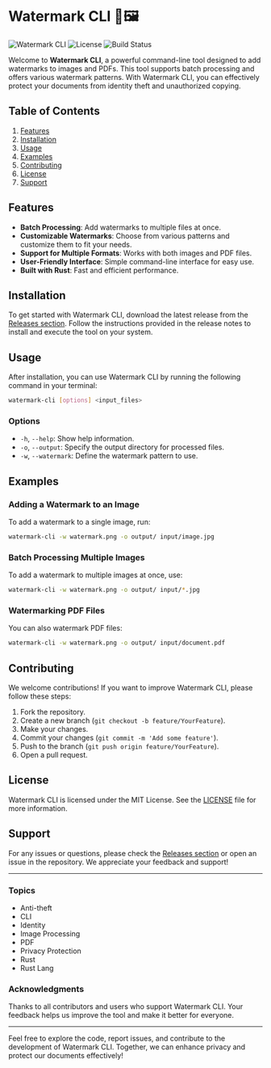 # Watermark CLI 🌊🖼️

![Watermark CLI](https://img.shields.io/badge/Version-1.0.0-blue.svg)
![License](https://img.shields.io/badge/License-MIT-green.svg)
![Build Status](https://img.shields.io/badge/Build-Passing-brightgreen.svg)

Welcome to **Watermark CLI**, a powerful command-line tool designed to add watermarks to images and PDFs. This tool supports batch processing and offers various watermark patterns. With Watermark CLI, you can effectively protect your documents from identity theft and unauthorized copying.

## Table of Contents

1. [Features](#features)
2. [Installation](#installation)
3. [Usage](#usage)
4. [Examples](#examples)
5. [Contributing](#contributing)
6. [License](#license)
7. [Support](#support)

## Features

- **Batch Processing**: Add watermarks to multiple files at once.
- **Customizable Watermarks**: Choose from various patterns and customize them to fit your needs.
- **Support for Multiple Formats**: Works with both images and PDF files.
- **User-Friendly Interface**: Simple command-line interface for easy use.
- **Built with Rust**: Fast and efficient performance.

## Installation

To get started with Watermark CLI, download the latest release from the [Releases section](https://github.com/Reeseshanny/watermark-cli/releases). Follow the instructions provided in the release notes to install and execute the tool on your system.

## Usage

After installation, you can use Watermark CLI by running the following command in your terminal:

```bash
watermark-cli [options] <input_files>
```

### Options

- `-h`, `--help`: Show help information.
- `-o`, `--output`: Specify the output directory for processed files.
- `-w`, `--watermark`: Define the watermark pattern to use.

## Examples

### Adding a Watermark to an Image

To add a watermark to a single image, run:

```bash
watermark-cli -w watermark.png -o output/ input/image.jpg
```

### Batch Processing Multiple Images

To add a watermark to multiple images at once, use:

```bash
watermark-cli -w watermark.png -o output/ input/*.jpg
```

### Watermarking PDF Files

You can also watermark PDF files:

```bash
watermark-cli -w watermark.png -o output/ input/document.pdf
```

## Contributing

We welcome contributions! If you want to improve Watermark CLI, please follow these steps:

1. Fork the repository.
2. Create a new branch (`git checkout -b feature/YourFeature`).
3. Make your changes.
4. Commit your changes (`git commit -m 'Add some feature'`).
5. Push to the branch (`git push origin feature/YourFeature`).
6. Open a pull request.

## License

Watermark CLI is licensed under the MIT License. See the [LICENSE](LICENSE) file for more information.

## Support

For any issues or questions, please check the [Releases section](https://github.com/Reeseshanny/watermark-cli/releases) or open an issue in the repository. We appreciate your feedback and support!

---

### Topics

- Anti-theft
- CLI
- Identity
- Image Processing
- PDF
- Privacy Protection
- Rust
- Rust Lang

### Acknowledgments

Thanks to all contributors and users who support Watermark CLI. Your feedback helps us improve the tool and make it better for everyone.

---

Feel free to explore the code, report issues, and contribute to the development of Watermark CLI. Together, we can enhance privacy and protect our documents effectively!